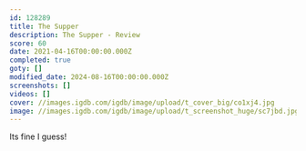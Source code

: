 ```yaml
---
id: 128289
title: The Supper
description: The Supper - Review
score: 60
date: 2021-04-16T00:00:00.000Z
completed: true
goty: []
modified_date: 2024-08-16T00:00:00.000Z
screenshots: []
videos: []
cover: //images.igdb.com/igdb/image/upload/t_cover_big/co1xj4.jpg
image: //images.igdb.com/igdb/image/upload/t_screenshot_huge/sc7jbd.jpg
---
```

Its fine I guess!